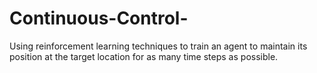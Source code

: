 # Continuous-Control-
Using reinforcement learning techniques to train an agent to maintain its position at the target location for as many time steps as possible.
